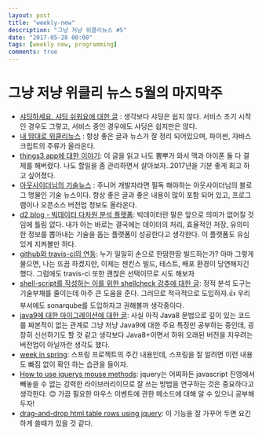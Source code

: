 ```yaml
---
layout: post
title: "weekly-new"
description: "그냥 저냥 위클리뉴스 #5"
date: "2017-05-28 00:00"
tags: [weekly new, programming]
comments: true
---
```


# 그냥 저냥 위클리 뉴스 5월의 마지막주

* [샤딩하세요. 샤딩 쉬워요에 대한 글](https://charsyam.wordpress.com/2017/05/24/%ED%98%80%EB%A1%9C%EA%B7%B8%EB%9E%98%EB%A8%B8-charsyam%EC%9D%80-%EA%B5%AC%EB%9D%BC%EC%9F%81%EC%9D%B4-1-%EC%83%A4%EB%94%A9%EC%9D%80-%EC%89%AC%EC%9B%8C%EC%9A%94-%EC%83%A4%EB%94%A9%ED%95%98%EC%84%B8/) : 생각보다 샤딩은 쉽지 않다. 서비스 초기 시작인 경우도 그렇고, 서비스 중인 경우에도 샤딩은 쉽지만은 않다.
* [내 맘대로 위클리뉴스](http://www.sangkon.com/2017/05/24/sigamdream_weekly_2017_20/) : 항상 좋은 글과 뉴스가 잘 정리 되어있으며, 파이썬, 자바스크립트의 주류가 올라온다.
* [things3 app에 대한 이야기](http://earlybird.kr/2019): 이 글을 읽고 나도 뽐뿌가 와서 맥과 아이폰 둘 다 결제를 해버렸다. 나도 할일을 좀 관리하면서 살아보자..2017년을 기분 좋게 회고 하고 싶어졌다.
* [아웃사이더님의 기술뉴스](https://blog.outsider.ne.kr/1289) : 주니어 개발자라면 필독 해야하는 아웃사이더님의 블로그 명물인 기술 뉴스이다. 항상 좋은 글과 좋은 내용이 많이 포함 되어 있고, 프로그램이나 오픈소스 버전업 정보도 올라온다.
* [d2 blog - 빅데이터 다차원 분석 플랫폼](http://d2.naver.com/helloworld/1057065): 빅데이터란 말은 앞으로 의미가 없어질 것임에 틀림 없다. 내가 아는 바로는 결국에는 데이터의 처리, 효율적인 저장, 유의미한 정보를 뽑아내는 기술을 돕는 플랫폼이 성공한다고 생각한다. 이 플랫폼도 유심있게 지켜볼만 하다.
* [github와 travis-ci의 연동](https://jiyeonseo.github.io/2016/11/16/setting-travis-ci/): 누가 일일히 손으로 한땀한땀 빌드하는가? 아마 그렇게 물으면, 나는 뜨끔 하겠지만, 이제는 젠킨스 빌드, 테스트, 배포 환경이 당연해지긴 했다. 그럼에도 travis-ci 또한 괜찮은 선택이므로 시도 해보자
* [shell-script를 작성하는 이를 위한 shellcheck 강추에 대한 글](http://note.arzhna.net/2017/05/15/shellcheck%EC%9D%84-%EC%8D%A8%EB%9D%BC-%EB%91%90%EB%B2%88-%EC%8D%A8%EB%9D%BC/): 정적 분석 도구는 기술부채를 줄이는데 아주 큰 도움을 준다. 그러므로 적극적으로 도입하자.👍 우리 부서에도 sonarqube를 도입하자고 권해볼까 생각중이다.
* [java9에 대한 마이그레이션에 대한 글](http://www.infoworld.com/article/3197664/java/oracle-has-a-plan-to-make-java-9-migration-easier.html): 사실 아직 Java8 문법으로 깊이 있는 코드를 짜본적이 없는 관계로 그냥 저냥 Java9에 대한 주요 특징만 공부하는 중인데, 굉장히 신선하기도 할 것 같고 생각보다 Java8+이면서 하위 오래된 버전을 지우려는 버전업이 아닐까란 생각도 했다.
* [week in spring](https://spring.io/blog/2017/05/23/this-week-in-spring-may-23rd-2017): 스프링 프로젝트의 주간 내용인데, 스프링을 잘 알려면 이런 내용도 빠짐 없이 확인 하는 습관을 들이자.
* [How to use jquerys mouse methods](http://www.learningjquery.com/2017/05/how-to-use-jquerys-mouse-methods): jquery는 어찌하든 javascript 진영에서 빼놓을 수 없는 강력한 라이브러리이므로 잘 쓰는 방법을 연구하는 것은 중요하다고 생각한다. 😊 가끔 필요한 마우스 이벤트에 관한 메소드에 대해 알 수 있으니 공부해두자!
* [drag-and-drop html table rows using jquery](http://www.learningjquery.com/2017/05/drag-and-drop-html-table-rows-using-jquery): 이 기능을 잘 가꾸어 두면 요긴하게 쓸때가 있을 것 같다.
